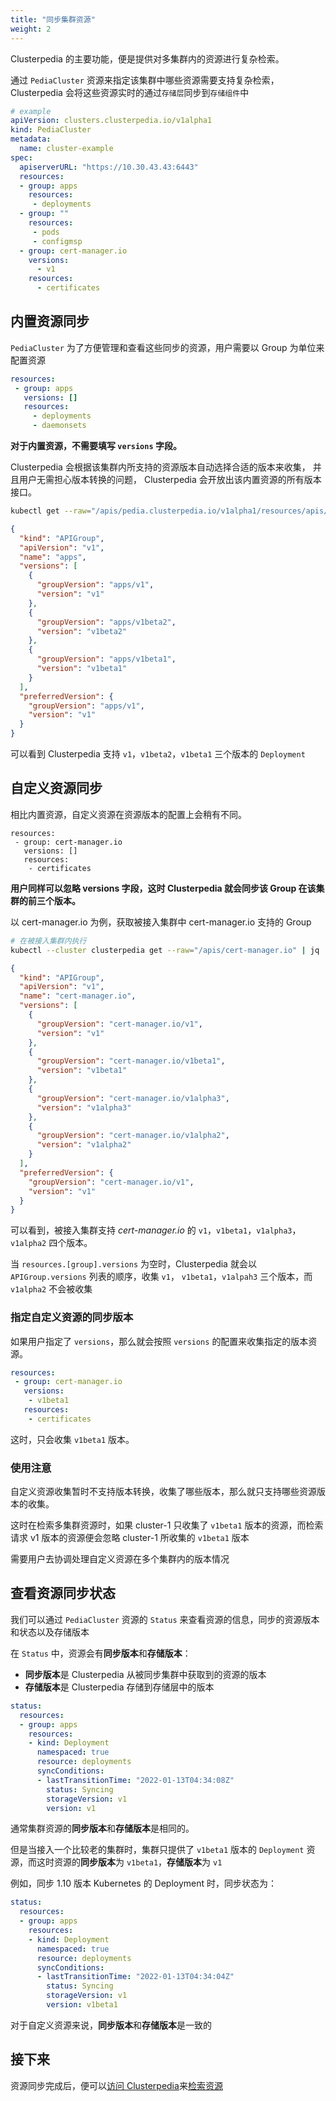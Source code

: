 ```yaml
---
title: "同步集群资源"
weight: 2
---
```


Clusterpedia 的主要功能，便是提供对多集群内的资源进行复杂检索。

通过 `PediaCluster` 资源来指定该集群中哪些资源需要支持复杂检索，Clusterpedia 会将这些资源实时的通过`存储层`同步到`存储组件`中
```yaml
# example
apiVersion: clusters.clusterpedia.io/v1alpha1
kind: PediaCluster
metadata:
  name: cluster-example
spec:
  apiserverURL: "https://10.30.43.43:6443"
  resources:
  - group: apps
    resources:
     - deployments
  - group: ""
    resources:
     - pods
     - configmsp
  - group: cert-manager.io
    versions:
      - v1
    resources:
      - certificates
```

## 内置资源同步
`PediaCluster` 为了方便管理和查看这些同步的资源，用户需要以 Group 为单位来配置资源
```yaml
resources:
 - group: apps
   versions: []
   resources:
     - deployments
     - daemonsets
```
**对于内置资源，不需要填写 `versions` 字段。**

Clusterpedia 会根据该集群内所支持的资源版本自动选择合适的版本来收集，
并且用户无需担心版本转换的问题， Clusterpedia 会开放出该内置资源的所有版本接口。
```bash
kubectl get --raw="/apis/pedia.clusterpedia.io/v1alpha1/resources/apis/apps" | jq
```
```json
{
  "kind": "APIGroup",
  "apiVersion": "v1",
  "name": "apps",
  "versions": [
    {
      "groupVersion": "apps/v1",
      "version": "v1"
    },
    {
      "groupVersion": "apps/v1beta2",
      "version": "v1beta2"
    },
    {
      "groupVersion": "apps/v1beta1",
      "version": "v1beta1"
    }
  ],
  "preferredVersion": {
    "groupVersion": "apps/v1",
    "version": "v1"
  }
}
```
可以看到 Clusterpedia 支持 `v1`，`v1beta2`，`v1beta1` 三个版本的 `Deployment`

## 自定义资源同步
相比内置资源，自定义资源在资源版本的配置上会稍有不同。
```yaml:
resources:
 - group: cert-manager.io
   versions: []
   resources:
    - certificates
```
**用户同样可以忽略 versions 字段，这时 Clusterpedia 就会同步该 Group 在该集群的前三个版本。**

以 cert-manager.io 为例，获取被接入集群中 cert-manager.io 支持的 Group
```bash
# 在被接入集群内执行
kubectl --cluster clusterpedia get --raw="/apis/cert-manager.io" | jq
```
```json
{
  "kind": "APIGroup",
  "apiVersion": "v1",
  "name": "cert-manager.io",
  "versions": [
    {
      "groupVersion": "cert-manager.io/v1",
      "version": "v1"
    },
    {
      "groupVersion": "cert-manager.io/v1beta1",
      "version": "v1beta1"
    },
    {
      "groupVersion": "cert-manager.io/v1alpha3",
      "version": "v1alpha3"
    },
    {
      "groupVersion": "cert-manager.io/v1alpha2",
      "version": "v1alpha2"
    }
  ],
  "preferredVersion": {
    "groupVersion": "cert-manager.io/v1",
    "version": "v1"
  }
}
```
可以看到，被接入集群支持 *cert-manager.io*  的 `v1`，`v1beta1`，`v1alpha3`，`v1alpha2` 四个版本。

当 `resources.[group].versions` 为空时，Clusterpedia 就会以 `APIGroup.versions` 列表的顺序，收集 `v1`， `v1beta1`，`v1alpah3` 三个版本，而 `v1alpha2` 不会被收集

### 指定自定义资源的同步版本
如果用户指定了 `versions`，那么就会按照 `versions` 的配置来收集指定的版本资源。
```yaml
resources:
 - group: cert-manager.io
   versions:
    - v1beta1
   resources:
    - certificates
```
这时，只会收集 `v1beta1` 版本。

### 使用注意
自定义资源收集暂时不支持版本转换，收集了哪些版本，那么就只支持哪些资源版本的收集。

这时在检索多集群资源时，如果 cluster-1 只收集了 `v1beta1` 版本的资源，而检索请求 v1 版本的资源便会忽略 cluster-1 所收集的 `v1beta1` 版本

需要用户去协调处理自定义资源在多个集群内的版本情况

## 查看资源同步状态
我们可以通过 `PediaCluster` 资源的 `Status` 来查看资源的信息，同步的资源版本和状态以及存储版本

在 `Status` 中，资源会有**同步版本**和**存储版本**：
* **同步版本**是 Clusterpedia 从被同步集群中获取到的资源的版本
* **存储版本**是 Clusterpedia 存储到存储层中的版本

```yaml
status:
  resources:
  - group: apps
    resources:
    - kind: Deployment
      namespaced: true
      resource: deployments
      syncConditions:
      - lastTransitionTime: "2022-01-13T04:34:08Z"
        status: Syncing
        storageVersion: v1
        version: v1
```
通常集群资源的**同步版本**和**存储版本**是相同的。

但是当接入一个比较老的集群时，集群只提供了 `v1beta1` 版本的 `Deployment` 资源，而这时资源的**同步版本**为 `v1beta1`，**存储版本**为 `v1`

例如，同步 1.10 版本 Kubernetes 的 Deployment 时，同步状态为：
```yaml
status:
  resources:
  - group: apps
    resources:
    - kind: Deployment
      namespaced: true
      resource: deployments
      syncConditions:
      - lastTransitionTime: "2022-01-13T04:34:04Z"
        status: Syncing
        storageVersion: v1
        version: v1beta1
```

对于自定义资源来说，**同步版本**和**存储版本**是一致的

## 接下来
资源同步完成后，便可以[访问 Clusterpedia](../access-clusterpedia)来[检索资源](../search)
